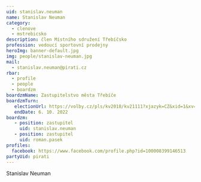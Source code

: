 ```yaml
---
uid: stanislav.neuman
name: Stanislav Neuman
category:
  - clenove
  - mstrebicsko
description: člen Místního sdružení Třebíčsko
profession: vedoucí sportovní prodejny
heroImg: banner-default.jpg
img: people/stanislav-neuman.jpg
mail:
  - stanislav.neuman@pirati.cz
rbar:
  - profile
  - people
  - boardzm
boardzmName: Zastupitelstvo města Třebíče
boardzmTurn:
   electionUrl: https://volby.cz/pls/kv2018/kv21111?xjazyk=CZ&xid=1&xv=23&xdz=2&xnumnuts=6104&xobec=590266&xstrana=0&xstat=0&xodkaz=1
   endDate: 6. 10. 2022
boardzm:
   - position: zastupitel
     uid: stanislav.neuman
   - position: zastupitel
     uid: roman.pasek
profiles:
  facebook: https://www.facebook.com/profile.php?id=100008399146513
partyUid: pirati
---
```


Stanislav Neuman
